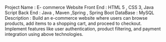 Project Name : E- commerce Website
Front End : HTML 5 , CSS 3, Java Script
Back End : Java , Maven ,Spring , Spring Boot
DataBase : MySQL
Description :
       Build an e-commerce website where users can browse
       products, add items to a shopping cart, and proceed to
       checkout. Implement features like user
       authentication, product filtering, and payment
       integration using above technologies.

